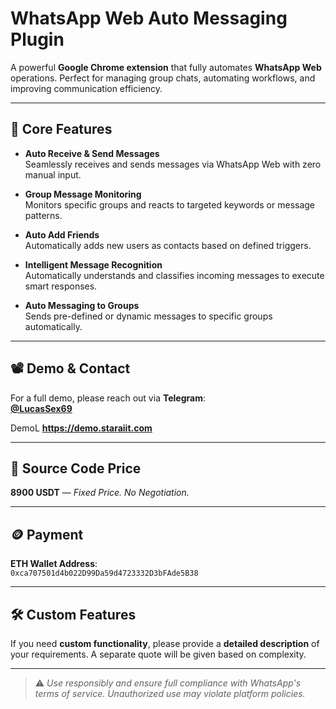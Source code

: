 # WhatsApp Web Auto Messaging Plugin

A powerful **Google Chrome extension** that fully automates **WhatsApp Web** operations. Perfect for managing group chats, automating workflows, and improving communication efficiency.

---

## 🔑 Core Features

- **Auto Receive & Send Messages**  
  Seamlessly receives and sends messages via WhatsApp Web with zero manual input.

- **Group Message Monitoring**  
  Monitors specific groups and reacts to targeted keywords or message patterns.

- **Auto Add Friends**  
  Automatically adds new users as contacts based on defined triggers.

- **Intelligent Message Recognition**  
  Automatically understands and classifies incoming messages to execute smart responses.

- **Auto Messaging to Groups**  
  Sends pre-defined or dynamic messages to specific groups automatically.

---

## 📽️ Demo & Contact

For a full demo, please reach out via **Telegram**:  
**[@LucasSex69](https://t.me/LucasSex69)**

DemoL **https://demo.staraiit.com**

---

## 💸 Source Code Price

**8900 USDT** — _Fixed Price. No Negotiation._

---
## 🪙 Payment

**ETH Wallet Address**:  
`0xca707501d4b022D99Da59d4723332D3bFAde5B38`

---

## 🛠️ Custom Features

If you need **custom functionality**, please provide a **detailed description** of your requirements. A separate quote will be given based on complexity.

---


> ⚠️ _Use responsibly and ensure full compliance with WhatsApp's terms of service. Unauthorized use may violate platform policies._

